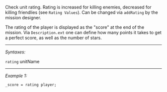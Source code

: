 Check unit rating. Rating is increased for killing enemies, decreased for killing friendlies (see `Rating Values`). Can be changed via `addRating` by the mission designer. 

The rating of the player is displayed as the "score" at the end of the mission. Via `Description.ext` one can define how many points it takes to get a perfect score, as well as the number of stars.


---
*Syntaxes:*

`rating` unitName

---
*Example 1:*

```sqf
_score = rating player;
```